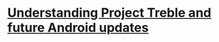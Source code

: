 # [Understanding Project Treble and future Android updates](https://www.androidauthority.com/project-treble-818225/)

